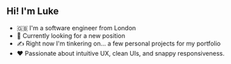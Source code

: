 ## Hi! I'm Luke
- 🇬🇧 I'm a software engineer from London
- 👀 Currently looking for a new position
- ✍️ Right now I'm tinkering on... a few personal projects for my portfolio
- ❤️ Passionate about intuitive UX, clean UIs, and snappy responsiveness.
